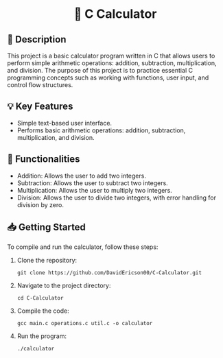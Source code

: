 <h1 align="center">
    🧮 C Calculator
</h1>

<h2>📌 Description</h2>
<p>
    This project is a basic calculator program written in C that allows users to perform simple arithmetic operations: addition, subtraction, multiplication, and division. The purpose of this project is to practice essential C programming concepts such as working with functions, user input, and control flow structures.
</p>

<h2>💡 Key Features</h2>
<ul>
    <li>Simple text-based user interface.</li>
    <li>Performs basic arithmetic operations: addition, subtraction, multiplication, and division.</li>
</ul>

<h2>🔧 Functionalities</h2>
<ul>
    <li>Addition: Allows the user to add two integers.</li>
    <li>Subtraction: Allows the user to subtract two integers.</li>
    <li>Multiplication: Allows the user to multiply two integers.</li>
    <li>Division: Allows the user to divide two integers, with error handling for division by zero.</li>
</ul>

<h2>📥 Getting Started</h2>
<p>
    To compile and run the calculator, follow these steps:
</p>
<ol>
    <li>Clone the repository:</li>
    <pre><code>git clone https://github.com/DavidEricson00/C-Calculator.git</code></pre>
    <li>Navigate to the project directory:</li>
    <pre><code>cd C-Calculator</code></pre>
    <li>Compile the code:</li>
    <pre><code>gcc main.c operations.c util.c -o calculator</code></pre>
    <li>Run the program:</li>
    <pre><code>./calculator</code></pre>

</ol>
